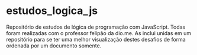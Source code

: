 # estudos_logica_js
Repositório de estudos de lógica de programação com JavaScript. Todas foram realizadas com o professor felipão da dio.me. As inclui unidas em um repositório para se ter uma melhor visualização destes desafios de forma ordenada por um documento somente. 
